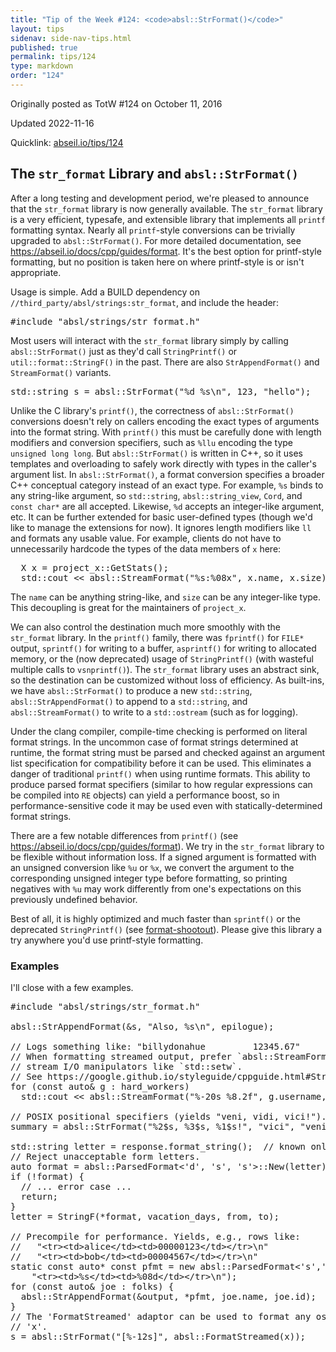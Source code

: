 ```yaml
---
title: "Tip of the Week #124: <code>absl::StrFormat()</code>"
layout: tips
sidenav: side-nav-tips.html
published: true
permalink: tips/124
type: markdown
order: "124"
---
```


Originally posted as TotW #124 on October 11, 2016



Updated 2022-11-16

Quicklink: [abseil.io/tips/124](https://abseil.io/tips/124)


## The <code>str_format</code> Library and <code>absl::StrFormat()</code>

After a long testing and development period, we're pleased to announce that the
`str_format` library is now generally available. The `str_format` library is a
very efficient, typesafe, and extensible library that implements all `printf`
formatting syntax. Nearly all `printf`-style conversions can be trivially
upgraded to `absl::StrFormat()`. For more detailed documentation, see
https://abseil.io/docs/cpp/guides/format. It's the best option for printf-style
formatting, but no position is taken here on where printf-style is or isn't
appropriate.

Usage is simple. Add a BUILD dependency on
`//third_party/absl/strings:str_format`, and include the header:

<pre class="prettyprint lang-cpp code">
#include "absl/strings/str_format.h"
</pre>

Most users will interact with the `str_format` library simply by calling
`absl::StrFormat()` just as they'd call `StringPrintf()` or
`util::format::StringF()` in the past. There are also `StrAppendFormat()` and
`StreamFormat()` variants.

<pre class="prettyprint lang-cpp code">
std::string s = absl::StrFormat("%d %s\n", 123, "hello");
</pre>

Unlike the C library's `printf()`, the correctness of `absl::StrFormat()`
conversions doesn't rely on callers encoding the exact types of arguments into
the format string. With `printf()` this must be carefully done with length
modifiers and conversion specifiers, such as `%llu` encoding the type `unsigned
long long`. But `absl::StrFormat()` is written in C++, so it uses templates and
overloading to safely work directly with types in the caller's argument list. In
`absl::StrFormat()`, a format conversion specifies a broader C++ conceptual
category instead of an exact type. For example, `%s` binds to any string-like
argument, so `std::string`, `absl::string_view`, `Cord`, and `const char*` are
all accepted. Likewise, `%d` accepts an integer-like argument, etc. It can be
further extended for basic user-defined types (though we'd like to manage the
extensions for now). It ignores length modifiers like `ll` and formats any
usable value. For example, clients do not have to unnecessarily hardcode the
types of the data members of `x` here:

<pre class="prettyprint lang-cpp code">
  X x = project_x::GetStats();
  std::cout &lt;&lt; absl::StreamFormat("%s:%08x", x.name, x.size);
</pre>

The `name` can be anything string-like, and `size` can be any integer-like type.
This decoupling is great for the maintainers of `project_x`.

We can also control the destination much more smoothly with the `str_format`
library. In the `printf()` family, there was `fprintf()` for `FILE*` output,
`sprintf()` for writing to a buffer, `asprintf()` for writing to allocated
memory, or the (now deprecated) usage of `StringPrintf()` (with wasteful
multiple calls to `vsnprintf()`). The `str_format` library uses an abstract
sink, so the destination can be customized without loss of efficiency. As
built-ins, we have `absl::StrFormat()` to produce a new `std::string`,
`absl::StrAppendFormat()` to append to a `std::string`, and
`absl::StreamFormat()` to write to a `std::ostream` (such as for logging).

Under the clang compiler, compile-time checking is performed on literal format
strings. In the uncommon case of format strings determined at runtime, the
format string must be parsed and checked against an argument list specification
for compatibility before it can be used. This eliminates a danger of traditional
`printf()` when using runtime formats. This ability to produce parsed format
specifiers (similar to how regular expressions can be compiled into `RE`
objects) can yield a performance boost, so in performance-sensitive code it may
be used even with statically-determined format strings.

There are a few notable differences from `printf()` (see
https://abseil.io/docs/cpp/guides/format). We try in the `str_format` library to
be flexible without information loss. If a signed argument is formatted with an
unsigned conversion like `%u` or `%x`, we convert the argument to the
corresponding unsigned integer type before formatting, so printing negatives
with `%u` may work differently from one's expectations on this previously
undefined behavior.

Best of all, it is highly optimized and much faster than `sprintf()` or the
deprecated `StringPrintf()` (see [format-shootout]). Please give this library a
try anywhere you'd use printf-style formatting.

### Examples

I'll close with a few examples.

<pre class="prettyprint lang-cpp code">
#include "absl/strings/str_format.h"

absl::StrAppendFormat(&s, "Also, %s\n", epilogue);

// Logs something like: "billydonahue         12345.67"
// When formatting streamed output, prefer `absl::StreamFormat()` instead of
// stream I/O manipulators like `std::setw`.
// See https://google.github.io/styleguide/cppguide.html#Streams for more information.
for (const auto& g : hard_workers)
  std::cout &lt;&lt; absl::StreamFormat("%-20s %8.2f", g.username, g.bonus);

// POSIX positional specifiers (yields "veni, vidi, vici!").
summary = absl::StrFormat("%2$s, %3$s, %1$s!", "vici", "veni", "vidi");

std::string letter = response.format_string();  // known only at runtime
// Reject unacceptable form letters.
auto format = absl::ParsedFormat&lt;'d', 's', 's'&gt;::New(letter);
if (!format) {
  // ... error case ...
  return;
}
letter = StringF(*format, vacation_days, from, to);

// Precompile for performance. Yields, e.g., rows like:
//   "&lt;tr&gt;&lt;td&gt;alice&lt;/td&gt;&lt;td&gt;00000123&lt;/td&gt;&lt;/tr&gt;\n"
//   "&lt;tr&gt;&lt;td&gt;bob&lt;/td&gt;&lt;td&gt;00004567&lt;/td&gt;&lt;/tr&gt;\n"
static const auto* const pfmt = new absl::ParsedFormat&lt;'s','d'&gt;(
    "&lt;tr&gt;&lt;td&gt;%s&lt;/td&gt;&lt;td&gt;%08d&lt;/td&gt;&lt;/tr&gt;\n");
for (const auto& joe : folks) {
  absl::StrAppendFormat(&output, *pfmt, joe.name, joe.id);
}
// The 'FormatStreamed' adaptor can be used to format any ostream-formattable
// 'x'.
s = absl::StrFormat("[%-12s]", absl::FormatStreamed(x));

</pre>

[format-shootout]: https://docs.google.com/a/google.com/spreadsheets/d/1-pEDOge3DzXiyEoO9xC2JJxL4Ybf-XdPu1nXzBiUsAM "Format shootout results"
